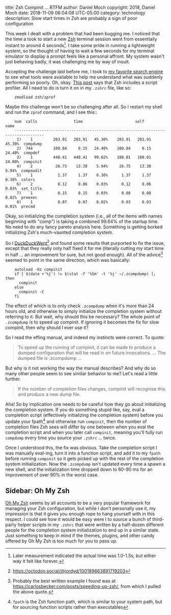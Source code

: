 title: Zsh Compinit ... RTFM
author: Daniel Moch
copyright: 2018, Daniel Moch
date: 2018-11-09 06:04:08 UTC-05:00
category: technology
description: Slow start times in Zsh are probably a sign of poor configuration

This week I dealt with a problem that had been bugging me. I noticed
that the time a took to start a new [Zsh](https://www.zsh.org)
terminal session went from essentially instant to around 4
seconds[^it]. I take some pride in running a lightweight system, so
the thought of having to wait a few seconds for my terminal emulator
to display a prompt feels like a personal affront. My system wasn't
just behaving badly, it was challenging me by way of insult.

Accepting the challenge laid before me, I took to [my favorite search
engine](https://duckduckgo.com) to see what tools were available to help me understand what
was suddenly performing so poorly. Oh, okay. [This
post](https://xebia.com/blog/profiling-zsh-shell-scripts/) says that
Zsh includes a script profiler. All I need to do is turn it on in my
``.zshrc`` file, like so:

		zmodload zsh/zprof

Maybe this challenge won't be so challenging after all. So I restart my
shell and run the ``zprof`` command, and I see this::

		num  calls                time                       self            name
		-----------------------------------------------------------------------------------
		 1)    1         203.91   203.91   45.30%    203.91   203.91   45.30%  compdump
		 2)  744         109.84     0.15   24.40%    109.84     0.15   24.40%  compdef
		 3)    1         448.41   448.41   99.62%    108.01   108.01   24.00%  compinit
		 4)    2          26.75    13.38    5.94%     26.75    13.38    5.94%  compaudit
		 5)    1           1.37     1.37    0.30%      1.37     1.37    0.30%  colors
		 6)    2           0.12     0.06    0.03%      0.12     0.06    0.03%  set_title
		 7)    1           0.15     0.15    0.03%      0.08     0.08    0.02%  preexec
		 8)    1           0.07     0.07    0.02%      0.03     0.03    0.01%  precmd

Okay, so initializing the completion system (i.e., all of the items with
names beginning with "comp") is taking a combined 99.64% of the startup
time. No need to do any fancy pareto analysis here. Something is getting
borked initializing Zsh's much-vaunted completion system.

So I [DuckDuckWent](https://duckduckgo.com)[^jk] and found some
results that purported to fix the issue, except that they really only
half fixed it for me (literally cutting my start time in half ... an
improvement for sure, but not good enough). All of the advice[^ad]
seemed to point in the same direction, which was basically:

		autoload -Uz compinit
		if [ $(date +'%j') != $(stat -f '%Sm' -t '%j' ~/.zcompdump) ]; then
		  compinit
		else
		  compinit -C
		fi

The effect of which is to only check ``.zcompdump`` when it's more than
24 hours old, and otherwise to simply initialize the completion system
without referring to it. But wait, why should this be necessary? The
whole point of ``.zcompdump`` is to speed up compinit. If ignoring it
becomes the fix for slow compinit, then why should I ever use it?

So I read the effing manual, and indeed my instincts were correct. To
quote:

> To speed up the running of compinit, it can be made to produce a
> dumped configuration that will be read in on future invocations. ...
> The dumped file is .zcompdump ...

But why is it not working the way the manual describes? And why do so
many other people seem to see similar behavior to me? Let's read a
little further.

> If the number of completion files changes, compinit will recognise
> this and produce a new dump file.

Aha! So by implication one needs to be careful how they go about
initializing the completion system. If you do something stupid like,
say, eval a completion script (effectively initializing the completion
system) before you update your fpath[^fp] and otherwise run
``compinit``, then the number of completion files Zsh sees will differ
by one between when you eval the completion script and when you later
call ``compinit``, meaning you'll fully run ``compdump`` every time you
source your ``.zshrc`` ... twice.

Once I understood this, the fix was obvious. Take the completion script
I was manually eval-ing, turn it into a function script, and add it to
my ``fpath`` before running ``compinit`` so it gets picked up with the
rest of the completion system initialization. Now the ``.zcompdump``
isn't updated every time a spawn a new shell, and the initialization
time dropped down to 60-90 ms for an improvement of over 90% in the
worst case.

Sidebar: Oh My Zsh
------------------

[Oh My Zsh](https://ohmyz.sh/) seems by all accounts to be a very
popular framework for managing your Zsh configuration, but while I
don't personally use it, my impression is that it gives you enough
rope to hang yourself with in this respect. I could see how it would
be easy were I to source a bunch of third-party helper scripts in my
``.zshrc`` that were written by a half-dozen different people for the
completion system initialization to end up in a similar state. Just
something to keep in mind if the themes, plugins, and other candy
offered by Oh My Zsh is too much for you to pass up.

[^it]: Later measurement indicated the actual time was 1.0-1.5s, but either way it felt like forever.

[^jk]: https://octodon.social/@jordyd/100189663891719203

[^ad]: Probably the best written example I found was at https://carlosbecker.com/posts/speeding-up-zsh/, from which I pulled the above quote.

[^fp]: ``fpath`` is the Zsh function path, which is similar to your system path, but for sourcing function scripts rather than executables
